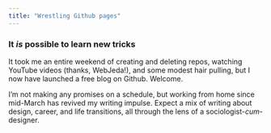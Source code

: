```yaml
---
title: "Wrestling Github pages"
---
```

### It _is_ possible to learn new tricks

It took me an entire weekend of creating and deleting repos, watching YouTube videos (thanks, WebJeda!), and some modest hair pulling, but I now have launched a free blog on Github. Welcome.

I&rsquo;m not making any promises on a schedule, but working from home since mid-March has revived my writing impulse. Expect a mix of writing about design, career, and life transitions, all through the lens of a sociologist-<em>cum</em>-designer.
